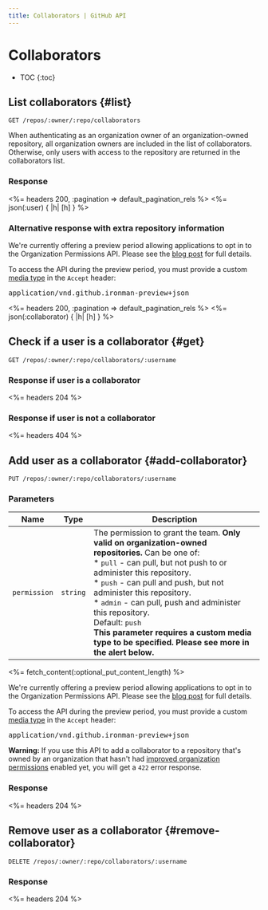 ```yaml
---
title: Collaborators | GitHub API
---
```


# Collaborators

* TOC
{:toc}

## List collaborators {#list}

    GET /repos/:owner/:repo/collaborators

When authenticating as an organization owner of an organization-owned
repository, all organization owners are included in the list of collaborators.
Otherwise, only users with access to the repository are returned in the
collaborators list.

### Response

<%= headers 200, :pagination => default_pagination_rels %>
<%= json(:user) { |h| [h] } %>

### Alternative response with extra repository information

<div class="alert">
  <p>
    We're currently offering a preview period allowing applications to opt in to the Organization Permissions API. Please see the <a href="/changes/2015-06-24-api-enhancements-for-working-with-organization-permissions/">blog post</a> for full details.
  </p>

  <p>
    To access the API during the preview period, you must provide a custom <a href="/v3/media">media type</a> in the <code>Accept</code> header:
    <pre>application/vnd.github.ironman-preview+json</pre>
  </p>
</div>

<%= headers 200, :pagination => default_pagination_rels %>
<%= json(:collaborator) { |h| [h] } %>

## Check if a user is a collaborator {#get}

    GET /repos/:owner/:repo/collaborators/:username

### Response if user is a collaborator

<%= headers 204 %>

### Response if user is not a collaborator

<%= headers 404 %>

## Add user as a collaborator {#add-collaborator}

    PUT /repos/:owner/:repo/collaborators/:username

### Parameters

Name | Type | Description
-----|------|--------------
`permission`|`string` | The permission to grant the team. **Only valid on organization-owned repositories.** Can be one of:<br/> * `pull` - can pull, but not push to or administer this repository.<br/> * `push` - can pull and push, but not administer this repository.<br/> * `admin` -  can pull, push and administer this repository.<br/>Default: `push`<br/>**This parameter requires a custom media type to be specified. Please see more in the alert below.**

<%= fetch_content(:optional_put_content_length) %>

<div class="alert">
  <p>
    We're currently offering a preview period allowing applications to opt in to the Organization Permissions API. Please see the <a href="/changes/2015-06-24-api-enhancements-for-working-with-organization-permissions/">blog post</a> for full details.
  </p>

  <p>
    To access the API during the preview period, you must provide a custom <a href="/v3/media">media type</a> in the <code>Accept</code> header:
    <pre>application/vnd.github.ironman-preview+json</pre>
  </p>

  <p>
    <strong>Warning:</strong> If you use this API to add a collaborator to a repository that's owned by an organization that hasn't had <a href="https://github.com/blog/2020-improved-organization-permissions">improved organization permissions</a> enabled yet, you will get a <code>422</code> error response.
  </p>
</div>

### Response

<%= headers 204 %>

## Remove user as a collaborator {#remove-collaborator}

    DELETE /repos/:owner/:repo/collaborators/:username

### Response

<%= headers 204 %>
